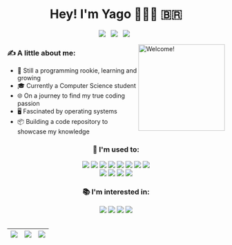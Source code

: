 <h1 align="center">Hey! I'm Yago 👨🏻‍💻 🇧🇷</h1>

<div id="links" align="center" width="25">
  <a href="https://www.linkedin.com/in/yagoprssantos/"><img src="https://img.shields.io/badge/-Linkedin-blue?style=for-the-badge&logo=Linkedin&logoColor=white"></a> &nbsp;
  <a href="mailto:yagoprs.santoscontato@gmail.com"><img src="https://img.shields.io/badge/-Gmail-%23333?style=for-the-badge&logo=gmail&logoColor=white"></a> &nbsp;
  <a href="https://discord.gg/NbMQUPjHz7"><img src="https://img.shields.io/badge/Discord-5865F2?style=for-the-badge&logo=discord&logoColor=white"></a> &nbsp;
</div>

<p id="bio"></p>


<div id="image">
  <img align="right" src="https://media3.giphy.com/media/v1.Y2lkPTc5MGI3NjExbmUzNmJ1amhnNTU2OHp3MGhkODN3eGoxdDRoc2Rxa3kybGFqbHQ2bCZlcD12MV9pbnRlcm5hbF9naWZfYnlfaWQmY3Q9cw/OgUorGH0Z75b3unoPA/giphy.gif" alt="Welcome!" height="200"/>
</div>


<div id="aboutme" align="left"> 
  <h3>✍ A little about me:</h3>
  <ul>
    <li>🌱 Still a programming rookie, learning and growing</li>
    <li>🎓 Currently a Computer Science student</li>
    <li>🌐 On a journey to find my true coding passion</li>
    <li>🖥️ Fascinated by operating systems</li>
    <li>📦 Building a code repository to showcase my knowledge</li>
  </ul>
</div>

<div id="tech" align="center">
  <div id="skills">
    <h3>🧠 I'm used to:</h3>
    <!-- Languages -->
    <a href="https://img.shields.io/badge/Python-blue?style=for-the-badge&logo=python&logoColor=white"><img src="https://img.shields.io/badge/Python-blue?style=for-the-badge&logo=python&logoColor=white"></a>
    <a href="https://img.shields.io/badge/Java-orange?style=for-the-badge&logo=java&logoColor=white"><img src="https://img.shields.io/badge/Java-orange?style=for-the-badge&logo=java&logoColor=white"></a>
    <a href="https://img.shields.io/badge/C-A8B9CC?style=for-the-badge&logo=c&logoColor=white"><img src="https://img.shields.io/badge/C-A8B9CC?style=for-the-badge&logo=c&logoColor=white"></a>
    <a href="https://img.shields.io/badge/C++-blue?style=for-the-badge&logo=c%2B%2B&logoColor=white"><img src="https://img.shields.io/badge/C++-blue?style=for-the-badge&logo=c%2B%2B&logoColor=white"></a>
    <!-- Tools -->
    <a href="https://img.shields.io/badge/Git-F05032?style=for-the-badge&logo=git&logoColor=white"><img src="https://img.shields.io/badge/Git-F05032?style=for-the-badge&logo=git&logoColor=white"></a>
    <a href="https://img.shields.io/badge/Bash-4EAA25?style=for-the-badge&logo=gnu-bash&logoColor=white"><img src="https://img.shields.io/badge/Bash-4EAA25?style=for-the-badge&logo=gnu-bash&logoColor=white"></a>
    <a href="https://img.shields.io/badge/Vim-019733?style=for-the-badge&logo=vim&logoColor=white"><img src="https://img.shields.io/badge/Vim-019733?style=for-the-badge&logo=vim&logoColor=white"></a>
    <a href="https://img.shields.io/badge/Visual%20Studio%20Code-007ACC?style=for-the-badge&logo=visual-studio-code&logoColor=white"><img src="https://img.shields.io/badge/VSCode-007ACC?style=for-the-badge&logo=visual-studio-code&logoColor=white"></a><br>
    <!-- OS -->
    <a href="https://img.shields.io/badge/Linux-FCC624?style=for-the-badge&logo=linux&logoColor=white"><img src="https://img.shields.io/badge/Linux-FCC624?style=for-the-badge&logo=linux&logoColor=white"></a>
    <a href="https://img.shields.io/badge/Windows-0078D6?style=for-the-badge&logo=windows&logoColor=white"><img src="https://img.shields.io/badge/Windows-0078D6?style=for-the-badge&logo=windows&logoColor=white"></a>
    <!-- Extra -->
    <a href="https://img.shields.io/badge/Canva-00C4CC?style=for-the-badge&logo=canva&logoColor=white"><img src="https://img.shields.io/badge/Canva-00C4CC?style=for-the-badge&logo=canva&logoColor=white"></a>
    <a href="https://img.shields.io/badge/Notion-000000?style=for-the-badge&logo=notion&logoColor=white"><img src="https://img.shields.io/badge/Notion-000000?style=for-the-badge&logo=notion&logoColor=white"></a>
  </div>
  
  <div id="interesting" flex="2">
    <h3>📚 I'm interested in:</h3>
    <!-- Languages -->
    <!-- Tools -->
    <a href="https://img.shields.io/badge/Raspberry%20Pi-C51A4A?style=for-the-badge&logo=raspberry-pi&logoColor=white"><img src="https://img.shields.io/badge/Raspberry%20Pi-C51A4A?style=for-the-badge&logo=raspberry-pi&logoColor=white"></a>
    <a href="https://img.shields.io/badge/Docker-2496ED?style=for-the-badge&logo=docker&logoColor=white"><img src="https://img.shields.io/badge/Docker-2496ED?style=for-the-badge&logo=docker&logoColor=white"></a>
    <!-- OS -->
    <a href="https://img.shields.io/badge/Arch-1793D1?style=for-the-badge&logo=arch-linux&logoColor=white"><img src="https://img.shields.io/badge/Arch-1793D1?style=for-the-badge&logo=arch-linux&logoColor=white"></a>
    <a href="https://img.shields.io/badge/Kali-557C94?style=for-the-badge&logo=kali-linux&logoColor=white"><img src="https://img.shields.io/badge/Kali-557C94?style=for-the-badge&logo=kali-linux&logoColor=white"></a>
  </div>
</div>
<br>

| ![](http://github-profile-summary-cards.vercel.app/api/cards/stats?username=yagoprssantos&&theme=ayu_mirage) | ![](http://github-profile-summary-cards.vercel.app/api/cards/repos-per-language?username=yagoprssantos&hide=Html&&theme=ayu_mirage) | ![](http://github-profile-summary-cards.vercel.app/api/cards/most-commit-language?username=yagoprssantos&&theme=ayu_mirage) |
| :-: | :-: | :-: |

